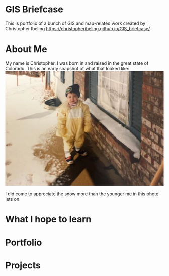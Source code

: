 # GIS Briefcase
This is portfolio of a bunch of GIS and map-related work created by Christopher Ibeling
https://christopheribeling.github.io/GIS_briefcase/

# About Me
My name is Christopher. I was born in and raised in the great state of Colorado. This is an early snapshot of what that looked like: 
![I was young once](youngme.JPG)

I did come to appreciate the snow more than the younger me in this photo lets on. 


# What I hope to learn

# Portfolio

# Projects

